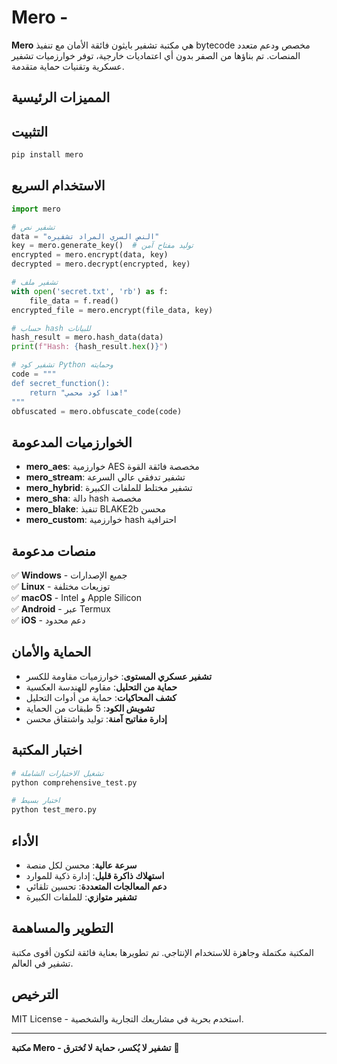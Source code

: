 # Mero - 

**Mero** هي مكتبة تشفير بايثون فائقة الأمان مع تنفيذ bytecode مخصص ودعم متعدد المنصات. تم بناؤها من الصفر بدون أي اعتماديات خارجية، توفر خوارزميات تشفير عسكرية وتقنيات حماية متقدمة.

## المميزات الرئيسية


## التثبيت

```bash
pip install mero
```

## الاستخدام السريع

```python
import mero

# تشفير نص
data = "النص السري المراد تشفيره"
key = mero.generate_key()  # توليد مفتاح آمن
encrypted = mero.encrypt(data, key)
decrypted = mero.decrypt(encrypted, key)

# تشفير ملف
with open('secret.txt', 'rb') as f:
    file_data = f.read()
encrypted_file = mero.encrypt(file_data, key)

# حساب hash للبيانات
hash_result = mero.hash_data(data)
print(f"Hash: {hash_result.hex()}")

# تشفير كود Python وحمايته
code = """
def secret_function():
    return "هذا كود محمي!"
"""
obfuscated = mero.obfuscate_code(code)
```

## الخوارزميات المدعومة

- **mero_aes**: خوارزمية AES مخصصة فائقة القوة
- **mero_stream**: تشفير تدفقي عالي السرعة
- **mero_hybrid**: تشفير مختلط للملفات الكبيرة
- **mero_sha**: دالة hash مخصصة
- **mero_blake**: تنفيذ BLAKE2b محسن
- **mero_custom**: خوارزمية hash احترافية

## منصات مدعومة

✅ **Windows** - جميع الإصدارات  
✅ **Linux** - توزيعات مختلفة  
✅ **macOS** - Intel و Apple Silicon  
✅ **Android** - عبر Termux  
✅ **iOS** - دعم محدود  

## الحماية والأمان

- **تشفير عسكري المستوى**: خوارزميات مقاومة للكسر
- **حماية من التحليل**: مقاوم للهندسة العكسية
- **كشف المحاكيات**: حماية من أدوات التحليل
- **تشويش الكود**: 5 طبقات من الحماية
- **إدارة مفاتيح آمنة**: توليد واشتقاق محسن

## اختبار المكتبة

```bash
# تشغيل الاختبارات الشاملة
python comprehensive_test.py

# اختبار بسيط
python test_mero.py
```

## الأداء

- **سرعة عالية**: محسن لكل منصة
- **استهلاك ذاكرة قليل**: إدارة ذكية للموارد
- **دعم المعالجات المتعددة**: تحسين تلقائي
- **تشفير متوازي**: للملفات الكبيرة

## التطوير والمساهمة

المكتبة مكتملة وجاهزة للاستخدام الإنتاجي. تم تطويرها بعناية فائقة لتكون أقوى مكتبة تشفير في العالم.

## الترخيص

MIT License - استخدم بحرية في مشاريعك التجارية والشخصية.

---

**مكتبة Mero - تشفير لا يُكسر، حماية لا تُخترق** 🔐
